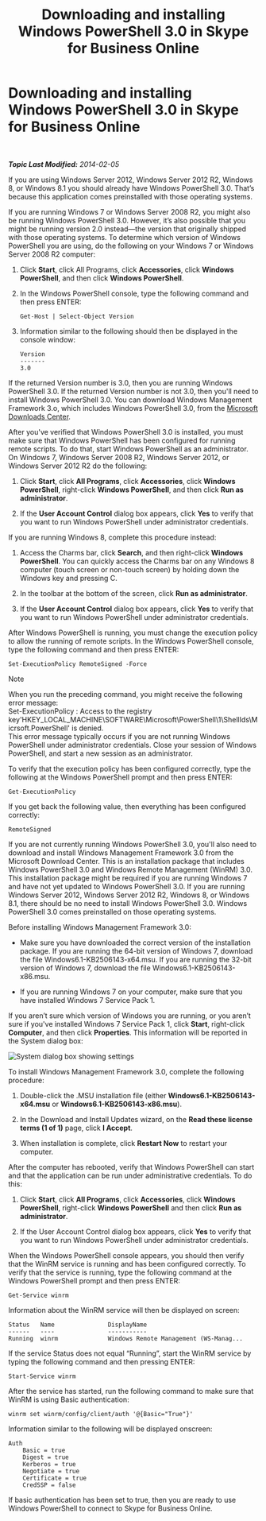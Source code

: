 ﻿---
title: Downloading and installing Windows PowerShell 3.0 in Skype for Business Online
TOCTitle: Downloading and installing Windows PowerShell 3.0
ms:assetid: 39ae065d-02d7-4ce3-9e6f-6ad550a1777e
ms:mtpsurl: https://technet.microsoft.com/en-us/library/Dn362783(v=OCS.15)
ms:contentKeyID: 56558850
ms.date: 05/04/2015
mtps_version: v=OCS.15
---

<div data-xmlns="http://www.w3.org/1999/xhtml">

<div class="topic" data-xmlns="http://www.w3.org/1999/xhtml" data-msxsl="urn:schemas-microsoft-com:xslt" data-cs="http://msdn.microsoft.com/en-us/">

<div data-asp="http://msdn2.microsoft.com/asp">

# Downloading and installing Windows PowerShell 3.0 in Skype for Business Online

</div>

<div id="mainSection">

<div id="mainBody">

<span> </span>

_**Topic Last Modified:** 2014-02-05_

If you are using Windows Server 2012, Windows Server 2012 R2, Windows 8, or Windows 8.1 you should already have Windows PowerShell 3.0. That’s because this application comes preinstalled with those operating systems.

If you are running Windows 7 or Windows Server 2008 R2, you might also be running Windows PowerShell 3.0. However, it’s also possible that you might be running version 2.0 instead—the version that originally shipped with those operating systems. To determine which version of Windows PowerShell you are using, do the following on your Windows 7 or Windows Server 2008 R2 computer:

1.  Click **Start**, click All Programs, click **Accessories**, click **Windows PowerShell**, and then click **Windows PowerShell**.

2.  In the Windows PowerShell console, type the following command and then press ENTER:
    
        Get-Host | Select-Object Version

3.  Information similar to the following should then be displayed in the console window:
    
        Version
        -------
        3.0

If the returned Version number is 3.0, then you are running Windows PowerShell 3.0. If the returned Version number is not 3.0, then you'll need to install Windows PowerShell 3.0. You can download Windows Management Framework 3.o, which includes Windows PowerShell 3.0, from the [Microsoft Downloads Center](http://www.microsoft.com/en-us/download/details.aspx?id=34595).

After you've verified that Windows PowerShell 3.0 is installed, you must make sure that Windows PowerShell has been configured for running remote scripts. To do that, start Windows PowerShell as an administrator. On Windows 7, Windows Server 2008 R2, Windows Server 2012, or Windows Server 2012 R2 do the following:

1.  Click **Start**, click **All Programs**, click **Accessories**, click **Windows PowerShell**, right-click **Windows PowerShell**, and then click **Run as administrator**.

2.  If the **User Account Control** dialog box appears, click **Yes** to verify that you want to run Windows PowerShell under administrator credentials.

If you are running Windows 8, complete this procedure instead:

1.  Access the Charms bar, click **Search**, and then right-click **Windows PowerShell**. You can quickly access the Charms bar on any Windows 8 computer (touch screen or non-touch screen) by holding down the Windows key and pressing C.

2.  In the toolbar at the bottom of the screen, click **Run as administrator**.

3.  If the **User Account Control** dialog box appears, click **Yes** to verify that you want to run Windows PowerShell under administrator credentials.

After Windows PowerShell is running, you must change the execution policy to allow the running of remote scripts. In the Windows PowerShell console, type the following command and then press ENTER:

    Set-ExecutionPolicy RemoteSigned -Force

<div class="alert">


> [!NOTE]
> When you run the preceding command, you might receive the following error message:<BR>Set-ExecutionPolicy : Access to the registry key'HKEY_LOCAL_MACHINE\SOFTWARE\Microsoft\PowerShell\1\ShellIds\Micrsoft.PowerShell' is denied.<BR>This error message typically occurs if you are not running Windows PowerShell under administrator credentials. Close your session of Windows PowerShell, and start a new session as an administrator.



</div>

To verify that the execution policy has been configured correctly, type the following at the Windows PowerShell prompt and then press ENTER:

    Get-ExecutionPolicy

If you get back the following value, then everything has been configured correctly:

    RemoteSigned

If you are not currently running Windows PowerShell 3.0, you'll also need to download and install Windows Management Framework 3.0 from the Microsoft Download Center. This is an installation package that includes Windows PowerShell 3.0 and Windows Remote Management (WinRM) 3.0. This installation package might be required if you are running Windows 7 and have not yet updated to Windows PowerShell 3.0. If you are running Windows Server 2012, Windows Server 2012 R2, Windows 8, or Windows 8.1, there should be no need to install Windows PowerShell 3.0. Windows PowerShell 3.0 comes preinstalled on those operating systems.

Before installing Windows Management Framework 3.0:

  - Make sure you have downloaded the correct version of the installation package. If you are running the 64-bit version of Windows 7, download the file Windows6.1-KB2506143-x64.msu. If you are running the 32-bit version of Windows 7, download the file Windows6.1-KB2506143-x86.msu.

  - If you are running Windows 7 on your computer, make sure that you have installed Windows 7 Service Pack 1.

If you aren’t sure which version of Windows you are running, or you aren’t sure if you've installed Windows 7 Service Pack 1, click **Start**, right-click **Computer**, and then click **Properties**. This information will be reported in the System dialog box:

![System dialog box showing settings](images/Dn362783.30bff2e8-2862-4dd7-828f-43732f4b9314(OCS.15).png "System dialog box showing settings")

To install Windows Management Framework 3.0, complete the following procedure:

1.  Double-click the .MSU installation file (either **Windows6.1-KB2506143-x64.msu** or **Windows6.1-KB2506143-x86.msu**).

2.  In the Download and Install Updates wizard, on the **Read these license terms (1 of 1)** page, click **I Accept**.

3.  When installation is complete, click **Restart Now** to restart your computer.

After the computer has rebooted, verify that Windows PowerShell can start and that the application can be run under administrative credentials. To do this:

1.  Click **Start**, click **All Programs**, click **Accessories**, click **Windows PowerShell**, right-click **Windows PowerShell** and then click **Run as administrator**.

2.  If the User Account Control dialog box appears, click **Yes** to verify that you want to run Windows PowerShell under administrator credentials.

When the Windows PowerShell console appears, you should then verify that the WinRM service is running and has been configured correctly. To verify that the service is running, type the following command at the Windows PowerShell prompt and then press ENTER:

    Get-Service winrm

Information about the WinRM service will then be displayed on screen:

    Status   Name               DisplayName
    ------   ----               -----------
    Running  winrm              Windows Remote Management (WS-Manag...

If the service Status does not equal “Running”, start the WinRM service by typing the following command and then pressing ENTER:

    Start-Service winrm

After the service has started, run the following command to make sure that WinRM is using Basic authentication:

    winrm set winrm/config/client/auth '@{Basic="True"}'

Information similar to the following will be displayed onscreen:

    Auth
        Basic = true
        Digest = true
        Kerberos = true
        Negotiate = true
        Certificate = true
        CredSSP = false

If basic authentication has been set to true, then you are ready to use Windows PowerShell to connect to Skype for Business Online.

</div>

<span> </span>

</div>

</div>

</div>


